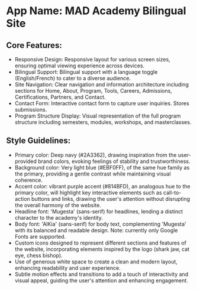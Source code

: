# **App Name**: MAD Academy Bilingual Site

## Core Features:

- Responsive Design: Responsive layout for various screen sizes, ensuring optimal viewing experience across devices.
- Bilingual Support: Bilingual support with a language toggle (English/French) to cater to a diverse audience.
- Site Navigation: Clear navigation and information architecture including sections for Home, About, Program, Tools, Careers, Admissions, Certifications, Partners, and Contact.
- Contact Form: Interactive contact form to capture user inquiries. Stores submissions.
- Program Structure Display: Visual representation of the full program structure including semesters, modules, workshops, and masterclasses.

## Style Guidelines:

- Primary color: Deep navy (#2A3362), drawing inspiration from the user-provided brand colors, evoking feelings of stability and trustworthiness.
- Background color: Very light blue (#EBF0FF), of the same hue family as the primary, providing a gentle contrast while maintaining visual coherence.
- Accent color: vibrant purple accent (#814BFD), an analogous hue to the primary color, will highlight key interactive elements such as call-to-action buttons and links, drawing the user's attention without disrupting the overall harmony of the website.
- Headline font: 'Mugesta' (sans-serif) for headlines, lending a distinct character to the academy's identity.
- Body font: 'AlKia' (sans-serif) for body text, complementing 'Mugesta' with its balanced and readable design. Note: currently only Google Fonts are supported.
- Custom icons designed to represent different sections and features of the website, incorporating elements inspired by the logo (shark jaw, cat eye, chess bishop).
- Use of generous white space to create a clean and modern layout, enhancing readability and user experience.
- Subtle motion effects and transitions to add a touch of interactivity and visual appeal, guiding the user's attention and enhancing engagement.